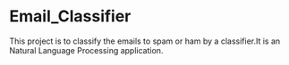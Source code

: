 # Email_Classifier
This project is to classify the emails to spam or ham by a classifier.It is an Natural Language Processing application.
